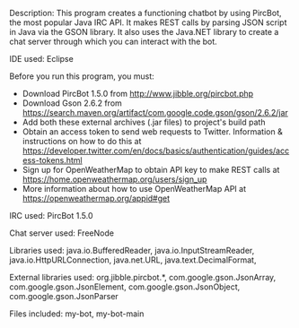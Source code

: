 Description: This program creates a functioning chatbot by using PircBot, the most popular Java IRC API. It makes REST calls by parsing JSON script in Java via the GSON library. It also uses the Java.NET library to create a chat server through which you can interact with the bot.

IDE used: Eclipse

Before you run this program, you must:
  - Download PircBot 1.5.0 from http://www.jibble.org/pircbot.php
  - Download Gson 2.6.2 from https://search.maven.org/artifact/com.google.code.gson/gson/2.6.2/jar
  - Add both these external archives (.jar files) to project's build path
  - Obtain an access token to send web requests to Twitter. Information & instructions on how to do this at https://developer.twitter.com/en/docs/basics/authentication/guides/access-tokens.html
  - Sign up for OpenWeatherMap to obtain API key to make REST calls at https://home.openweathermap.org/users/sign_up
  - More information about how to use OpenWeatherMap API at https://openweathermap.org/appid#get

IRC used: PircBot 1.5.0

Chat server used: FreeNode

Libraries used: java.io.BufferedReader, java.io.InputStreamReader, java.io.HttpURLConnection, java.net.URL, java.text.DecimalFormat, 

External libraries used: org.jibble.pircbot.*, com.google.gson.JsonArray, com.google.gson.JsonElement, com.google.gson.JsonObject, com.google.gson.JsonParser

Files included: my-bot, my-bot-main

